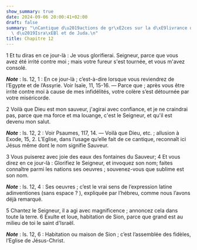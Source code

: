 ```yaml
---
show_summary: true
date: 2024-09-06 20:00:41+02:00
draft: false
summary: "\nCantique d\u2019actions de gr\xE2ces sur la d\xE9livrance des deux maisons\
  \ d\u2019Isra\xEBl et de Juda.\n"
title: Chapitre 12
---
```





1 Et tu diras en ce jour-là : Je vous glorifierai. Seigneur, parce que vous avez été irrité contre moi ; mais votre fureur s'est tournée, et vous m'avez consolé.

***Note*** :  Is. 12, 1 : En ce jour-là ; c’est-à-dire lorsque vous reviendrez de l’Egypte et de l’Assyrie. Voir Isaïe, 11, 15-16. ― Parce que ; après vous être irrité contre moi à cause de mes infidélités, votre colère s’est détournée par votre miséricorde.

2 Voilà que Dieu est mon sauveur, j'agirai avec confiance, et je ne craindrai pas, parce que ma force et ma louange, c'est le Seigneur, et qu'il est devenu mon salut.

***Note*** :  Is. 12, 2 : Voir Psaumes, 117, 14. ― Voilà que Dieu, etc. ; allusion à Exode, 15, 2. L’Eglise, dans l’usage qu’elle fait de ce cantique, reconnaît ici Jésus même dont le nom signifie Sauveur.


3 Vous puiserez avec joie des eaux des fontaines du Sauveur; 4 Et vous direz en ce jour-là : Glorifiez le Seigneur, et invoquez son nom; faites connaître parmi les nations ses oeuvres ; souvenez-vous que sublime est son nom.

***Note*** :  Is. 12, 4 : Ses oeuvres ; c’est le vrai sens de l’expression latine adinventiones (sans espace ? ), expliquée par l’hébreu, comme nous l’avons déjà remarqué.

5 Chantez le Seigneur, il a agi avec magnificence ; annoncez cela dans toute la terre. 6 Exulte et loue, habitation de Sion, parce que grand est au milieu de toi le saint d'Israël.

***Note*** :  Is. 12, 6 : Habitation ou maison de Sion ; c’est l’assemblée des fidèles, l’Eglise de Jésus-Christ.

